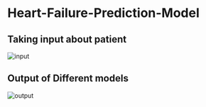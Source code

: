 # Heart-Failure-Prediction-Model
## Taking input about patient
![input](https://github.com/Biswajit-edu/Heart-Failure-Prediction-Model/assets/111083968/26ad1914-2a8f-411d-a43b-5eab2a6558a9)
## Output of Different models
![output](https://github.com/Biswajit-edu/Heart-Failure-Prediction-Model/assets/111083968/4d75dc53-d128-49d3-979f-3abf08c3e195)
